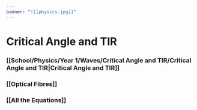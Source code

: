 ```yaml
---
banner: "![[physics.jpg]]"
---
```

# Critical Angle and TIR

### [[School/Physics/Year 1/Waves/Critical Angle and TIR/Critical Angle and TIR|Critical Angle and TIR]]

### [[Optical Fibres]]

### [[All the Equations]]

